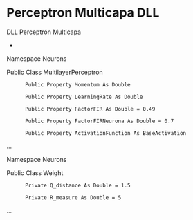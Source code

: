 # Perceptron Multicapa DLL
DLL Perceptrón Multicapa


-

Namespace Neurons

  Public Class MultilayerPerceptron
 
          Public Property Momentum As Double
        
          Public Property LearningRate As Double
        
          Public Property FactorFIR As Double = 0.49 
        
          Public Property FactorFIRNeurona As Double = 0.7
        
          Public Property ActivationFunction As BaseActivation
        
...






Namespace Neurons

  Public Class Weight
 
          Private Q_distance As Double = 1.5
        
          Private R_measure As Double = 5
        
...


